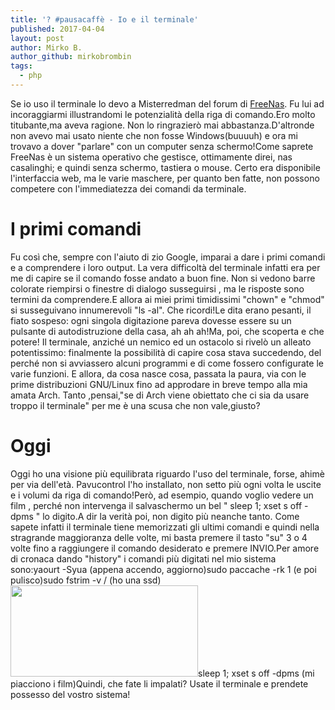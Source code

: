 ```yaml
---
title: '? #pausacaffè - Io e il terminale'
published: 2017-04-04
layout: post
author: Mirko B.
author_github: mirkobrombin
tags:
  - php
---
```

Se io uso il terminale lo devo a Misterredman del forum di <a href="https://www.nas4free.org/forums/viewforum.php?f=37&amp;sid=4a31d70a34c94c39982719669989399a">FreeNas</a>.  Fu lui ad incoraggiarmi illustrandomi le potenzialità della riga di comando.Ero molto titubante,ma aveva ragione. Non lo ringrazierò mai abbastanza.D'altronde non avevo mai usato niente che non fosse Windows(buuuuh) e ora mi trovavo a dover "parlare" con un computer senza schermo!Come saprete FreeNas è un sistema operativo che gestisce, ottimamente direi, nas casalinghi; e quindi senza schermo, tastiera o mouse. Certo era disponibile l'interfaccia web, ma le varie maschere, per quanto ben fatte, non possono competere con l'immediatezza dei comandi da terminale.<h1>I primi comandi</h1>Fu così che, sempre con l'aiuto di zio Google, imparai a dare i primi comandi e a comprendere i loro output. La vera difficoltà del terminale infatti era per me di capire se il comando fosse andato a buon fine. Non si vedono barre colorate riempirsi o finestre di dialogo susseguirsi , ma le risposte sono termini da comprendere.E allora ai miei primi timidissimi "chown" e "chmod" si susseguivano innumerevoli "ls -al".  Che ricordi!Le dita erano pesanti, il fiato sospeso: ogni singola digitazione pareva dovesse essere su un pulsante di autodistruzione della casa, ah ah ah!Ma, poi, che scoperta e che potere! Il terminale, anziché un nemico ed un ostacolo si rivelò un alleato potentissimo: finalmente  la possibilità di capire cosa stava succedendo, del perché non si avviassero alcuni programmi e di come fossero configurate le varie funzioni. E allora, da cosa nasce cosa, passata la paura, via con le prime distribuzioni GNU/Linux fino ad approdare in breve tempo alla mia amata Arch. Tanto ,pensai,"se di Arch viene obiettato che ci sia da usare troppo il terminale" per me è una scusa che non vale,giusto?<h1>Oggi</h1>Oggi ho una visione più equilibrata riguardo l'uso del terminale, forse, ahimè per via dell'età. Pavucontrol l'ho installato, non setto più  ogni volta le uscite e i volumi da riga di comando!Però, ad esempio, quando voglio vedere un film , perché non intervenga il salvaschermo un bel " sleep 1; xset s off -dpms " lo digito.A dir la verità poi, non digito più neanche tanto. Come sapete infatti il terminale tiene memorizzati gli ultimi comandi e quindi nella stragrande maggioranza delle volte, mi basta premere il tasto "su" 3 o 4 volte fino a raggiungere il comando desiderato e premere INVIO.Per amore di cronaca dando "history" i comandi più digitati nel mio sistema sono:yaourt -Syua (appena accendo, aggiorno)sudo paccache -rk 1 (e poi pulisco)sudo fstrim -v /  (ho una ssd)<img class="size-medium wp-image-415 alignright" src="http://zambolinux.it/wp-content/uploads/2017/04/xterminal-300x146.png" alt="" width="300" height="146" />sleep 1; xset s off -dpms (mi piacciono i film)Quindi, che fate li impalati?  Usate il terminale e prendete possesso del vostro sistema!